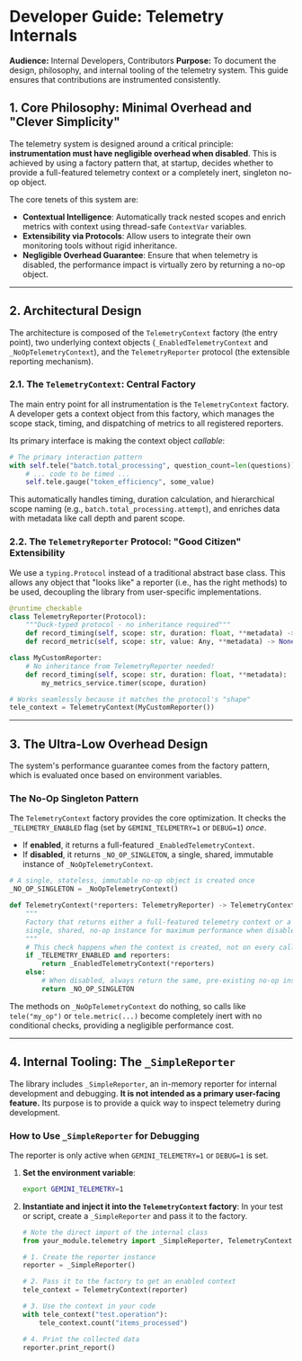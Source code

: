 # Developer Guide: Telemetry Internals

**Audience:** Internal Developers, Contributors
**Purpose:** To document the design, philosophy, and internal tooling of the telemetry system. This guide ensures that contributions are instrumented consistently.

## 1. Core Philosophy: Minimal Overhead and "Clever Simplicity"

The telemetry system is designed around a critical principle: **instrumentation must have negligible overhead when disabled**. This is achieved by using a factory pattern that, at startup, decides whether to provide a full-featured telemetry context or a completely inert, singleton no-op object.

The core tenets of this system are:

* **Contextual Intelligence**: Automatically track nested scopes and enrich metrics with context using thread-safe `ContextVar` variables.
* **Extensibility via Protocols**: Allow users to integrate their own monitoring tools without rigid inheritance.
* **Negligible Overhead Guarantee**: Ensure that when telemetry is disabled, the performance impact is virtually zero by returning a no-op object.

-----

## 2. Architectural Design

The architecture is composed of the `TelemetryContext` factory (the entry point), two underlying context objects (`_EnabledTelemetryContext` and `_NoOpTelemetryContext`), and the `TelemetryReporter` protocol (the extensible reporting mechanism).

### 2.1. The `TelemetryContext`: Central Factory

The main entry point for all instrumentation is the `TelemetryContext` factory. A developer gets a context object from this factory, which manages the scope stack, timing, and dispatching of metrics to all registered reporters.

Its primary interface is making the context object *callable*:

```python
# The primary interaction pattern
with self.tele("batch.total_processing", question_count=len(questions)):
    # ... code to be timed ...
    self.tele.gauge("token_efficiency", some_value)
```

This automatically handles timing, duration calculation, and hierarchical scope naming (e.g., `batch.total_processing.attempt`), and enriches data with metadata like call depth and parent scope.

### 2.2. The `TelemetryReporter` Protocol: "Good Citizen" Extensibility

We use a `typing.Protocol` instead of a traditional abstract base class. This allows any object that "looks like" a reporter (i.e., has the right methods) to be used, decoupling the library from user-specific implementations.

```python
@runtime_checkable
class TelemetryReporter(Protocol):
    """Duck-typed protocol - no inheritance required"""
    def record_timing(self, scope: str, duration: float, **metadata) -> None: ...
    def record_metric(self, scope: str, value: Any, **metadata) -> None: ...

class MyCustomReporter:
    # No inheritance from TelemetryReporter needed!
    def record_timing(self, scope: str, duration: float, **metadata):
        my_metrics_service.timer(scope, duration)

# Works seamlessly because it matches the protocol's "shape"
tele_context = TelemetryContext(MyCustomReporter())
```

-----

## 3. The Ultra-Low Overhead Design

The system's performance guarantee comes from the factory pattern, which is evaluated once based on environment variables.

### The No-Op Singleton Pattern

The `TelemetryContext` factory provides the core optimization. It checks the `_TELEMETRY_ENABLED` flag (set by `GEMINI_TELEMETRY=1` or `DEBUG=1`) *once*.

* If **enabled**, it returns a full-featured `_EnabledTelemetryContext`.
* If **disabled**, it returns `_NO_OP_SINGLETON`, a single, shared, immutable instance of `_NoOpTelemetryContext`.

```python
# A single, stateless, immutable no-op object is created once
_NO_OP_SINGLETON = _NoOpTelemetryContext()

def TelemetryContext(*reporters: TelemetryReporter) -> TelemetryContextProtocol:
    """
    Factory that returns either a full-featured telemetry context or a
    single, shared, no-op instance for maximum performance when disabled.
    """
    # This check happens when the context is created, not on every call
    if _TELEMETRY_ENABLED and reporters:
        return _EnabledTelemetryContext(*reporters)
    else:
        # When disabled, always return the same, pre-existing no-op instance.
        return _NO_OP_SINGLETON
```

The methods on `_NoOpTelemetryContext` do nothing, so calls like `tele("my_op")` or `tele.metric(...)` become completely inert with no conditional checks, providing a negligible performance cost.

-----

## 4. Internal Tooling: The `_SimpleReporter`

The library includes `_SimpleReporter`, an in-memory reporter for internal development and debugging. **It is not intended as a primary user-facing feature.** Its purpose is to provide a quick way to inspect telemetry during development.

### How to Use `_SimpleReporter` for Debugging

The reporter is only active when `GEMINI_TELEMETRY=1` or `DEBUG=1` is set.

1. **Set the environment variable**:

    ```bash
    export GEMINI_TELEMETRY=1
    ```

2. **Instantiate and inject it into the `TelemetryContext` factory**:
    In your test or script, create a `_SimpleReporter` and pass it to the factory.

    ```python
    # Note the direct import of the internal class
    from your_module.telemetry import _SimpleReporter, TelemetryContext

    # 1. Create the reporter instance
    reporter = _SimpleReporter()

    # 2. Pass it to the factory to get an enabled context
    tele_context = TelemetryContext(reporter)

    # 3. Use the context in your code
    with tele_context("test.operation"):
        tele_context.count("items_processed")

    # 4. Print the collected data
    reporter.print_report()
    ```
